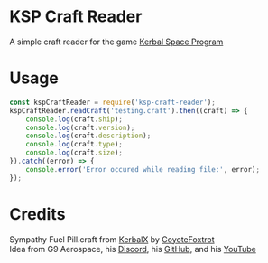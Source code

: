 # KSP Craft Reader
A simple craft reader for the game [Kerbal Space Program](https://www.kerbalspaceprogram.com/)
# Usage
```js
const kspCraftReader = require('ksp-craft-reader');
kspCraftReader.readCraft('testing.craft').then((craft) => {
    console.log(craft.ship);
    console.log(craft.version);
    console.log(craft.description);
    console.log(craft.type);
    console.log(craft.size);
}).catch((error) => {
    console.error('Error occured while reading file:', error);
});
```
# Credits
Sympathy Fuel Pill.craft from [KerbalX](https://kerbalx.com/CoyoteFoxtrot/Sympathy-Fuel-Pill) by [CoyoteFoxtrot](https://kerbalx.com/CoyoteFoxtrot)
<br />
Idea from G9 Aerospace, his [Discord](https://discord.com/users/928267278540242964), his [GitHub](https://github.com/g9militantsYT/), and his [YouTube](https://www.youtube.com/@G9AEROSPACEYT)